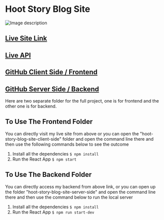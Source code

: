 # Hoot Story Blog Site

![Image description](https://dev-to-uploads.s3.amazonaws.com/uploads/articles/fes78qk8bgcja04zpk8j.png)

## [Live Site Link](https://hoot-story-blog.netlify.app/)
## [Live API](https://hoot-story-blog.herokuapp.com/blogs)
## [GitHub Client Side / Frontend](https://github.com/mahadihassanriyadh/hoot-story-blog-site-client-side)
## [GitHub Server Side / Backend](https://github.com/mahadihassanriyadh/hoot-story-blog-site-server-side)

Here are two separate folder for the full project, one is for frontend and the other one is for backend.

## To Use The Frontend Folder
You can directly visit my live site from above or you can open the "hoot-story-blog-site-client-side" folder and open the command line there and then use the following commands below to see the outcome
<br>
1. Install all the dependencies `$ npm install`
2. Run the React App `$ npm start`


## To Use The Backend Folder
You can directly access my backend from above link, or you can open up the folder "hoot-story-blog-site-server-side" and open the command line there and then use the command below to run the local server
<br>
1. Install all the dependencies `$ npm install`
2. Run the React App `$ npm run start-dev`
